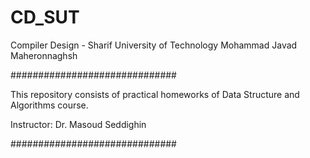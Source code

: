 # CD_SUT
Compiler Design - Sharif University of Technology
Mohammad Javad Maheronnaghsh

##############################

This repository consists of practical homeworks of Data Structure and Algorithms course.

Instructor: Dr. Masoud Seddighin

##############################
